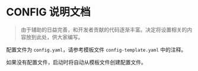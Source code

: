 # CONFIG 说明文档
> 由于辅助的日益完善，和开发者贡献的代码逐渐丰富。决定将设置相关的内容放到此处，供大家编写。

配置文件为 `config.yaml`，请参考模板文件 `config-template.yaml` 中的注释。

如果没有配置文件，启动时将自动从模板文件创建配置文件。
